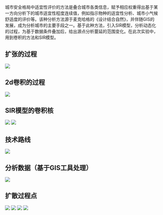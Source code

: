 城市安全格局中适宜性评价的方法是叠合城市各类信息，赋予相应权重得出基于某一方向分析下的城市适宜性程度连续值，例如指示物种的适宜性分析、城市小气候舒适度的评价等。该种分析方法源于麦克哈格的《设计结合自然》，并伴随GIS的发展，成为分析城市的主要手段之一。基于此种方法，引入SIR模型，分析动态化的过程，为基于数据条件叠加后，给出源点分析蔓延的范围变化。在此次实验中，用到卷积的方法和SIR模型。

## 扩张的过程
![](https://github.com/richieBao/python-urbanPlanning/blob/master/images/934.gif)

## 2d卷积的过程
![](https://github.com/richieBao/python-urbanPlanning/blob/master/images/931.png)

## SIR模型的卷积核
![](https://github.com/richieBao/python-urbanPlanning/blob/master/images/934.png)
![](https://github.com/richieBao/python-urbanPlanning/blob/master/images/932.png)

## 技术路线
![](https://github.com/richieBao/python-urbanPlanning/blob/master/images/933.png)

## 分析数据（基于GIS工具处理）
![](https://github.com/richieBao/python-urbanPlanning/blob/master/images/926.png)

## 扩散过程点
![](https://github.com/richieBao/python-urbanPlanning/blob/master/images/927.png)
![](https://github.com/richieBao/python-urbanPlanning/blob/master/images/928.png)
![](https://github.com/richieBao/python-urbanPlanning/blob/master/images/929.png)
![](https://github.com/richieBao/python-urbanPlanning/blob/master/images/930.png)
